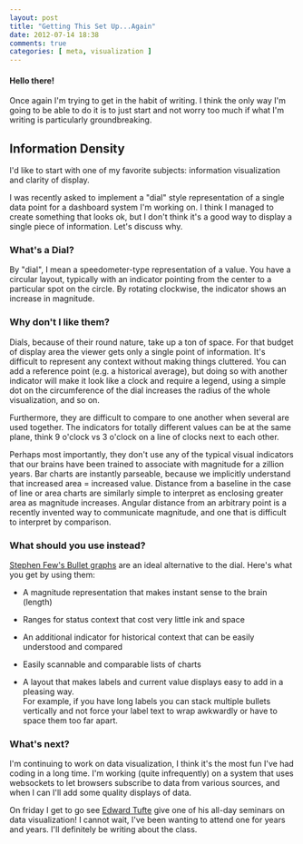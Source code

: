 ```yaml
---
layout: post
title: "Getting This Set Up...Again"
date: 2012-07-14 18:38
comments: true
categories: [ meta, visualization ]
---
```

#### Hello there!
Once again I'm trying to get in the habit of writing.  I think the only way I'm going to be able to do it is to just start and not worry too much if what I'm writing is particularly groundbreaking.

Information Density
-------------------

I'd like to start with one of my favorite subjects: information visualization and clarity of display.

I was recently asked to implement a "dial" style representation of a single data point for a dashboard system I'm working on.  I think I managed to create something that looks ok, but I don't think it's a good way to display a single piece of information.  Let's discuss why.

### What's a Dial?

By "dial", I mean a speedometer-type representation of a value.  You have a circular layout, typically with an indicator pointing from the center to a particular spot on the circle.  By rotating clockwise, the indicator shows an increase in magnitude.

### Why don't I like them?

Dials, because of their round nature, take up a ton of space.  For that budget of display area the viewer gets only a single point of information.  It's difficult to represent any context without making things cluttered.  You can add a reference point (e.g. a historical average), but doing so with another indicator will make it look like a clock and require a legend, using a simple dot on the circumference of the dial increases the radius of the whole visualization, and so on.

Furthermore, they are difficult to compare to one another when several are used together.  The indicators for totally different values can be at the same plane, think 9 o'clock vs 3 o'clock on a line of clocks next to each other.

Perhaps most importantly, they don't use any of the typical visual indicators that our brains have been trained to associate with magnitude for a zillion years.  Bar charts are instantly parseable, because we implicitly understand that increased area = increased value.  Distance from a baseline in the case of line or area charts are similarly simple to interpret as enclosing greater area as magnitude increases.  Angular distance from an arbitrary point is a recently invented way to communicate magnitude, and one that is difficult to interpret by comparison.

### What should you use instead?

[Stephen Few's Bullet graphs](https://en.wikipedia.org/wiki/Bullet_graph) are an ideal alternative to the dial.  Here's what you get by using them:

  * A magnitude representation that makes instant sense to the brain (length)

  * Ranges for status context that cost very little ink and space

  * An additional indicator for historical context that can be easily understood and compared

  * Easily scannable and comparable lists of charts

  * A layout that makes labels and current value displays easy to add in a pleasing way.  
    For example, if you have long labels you can stack multiple bullets vertically and not force your label text to wrap awkwardly or have to space them too far apart.

### What's next?

I'm continuing to work on data visualization, I think it's the most fun I've had coding in a long time.  I'm working (quite infrequently) on a system that uses websockets to let browsers subscribe to data from various sources, and when I can I'll add some quality displays of data.

On friday I get to go see [Edward Tufte](https://en.wikipedia.org/wiki/Edward_Tufte) give one of his all-day seminars on data visualization!  I cannot wait, I've been wanting to attend one for years and years.  I'll definitely be writing about the class.
